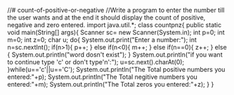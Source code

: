 //# count-of-positive-or-negative
//Write a program to enter the number till the user wants and at the end it should display the count of positive, negative and zero entered.
import java.util.*;
class countpnz{
    public static void main(String[] args){
        Scanner sc= new Scanner(System.in);
        int p=0;
        int m=0;
        int z=0;
        char u;
        do{
            System.out.print("Enter a number:");
            int n=sc.nextInt();
        if(n>1){
            p++;
        }
        else if(n<0){
            m++;
        }
        else if(n==0){
            z++;
        }
        else {
            System.out.println("word dosn't exist");
        }
        System.out.println("if you want to continue type 'c' or don't type'n':");
        u=sc.next().charAt(0);
    }while(u=='c'||u=='C');
        System.out.println("The Total positive numbers you entered:"+p);
        System.out.println("The Total negitive numbers you entered:"+m);
        System.out.println("The Total zeros you entered:"+z);
    }
}
